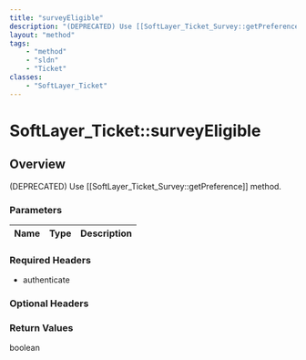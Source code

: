 ```yaml
---
title: "surveyEligible"
description: "(DEPRECATED) Use [[SoftLayer_Ticket_Survey::getPreference]] method."
layout: "method"
tags:
    - "method"
    - "sldn"
    - "Ticket"
classes:
    - "SoftLayer_Ticket"
---
```

# SoftLayer_Ticket::surveyEligible
## Overview 
(DEPRECATED) Use [[SoftLayer_Ticket_Survey::getPreference]] method. 

### Parameters 
|Name | Type | Description |
| --- | --- | --- |


### Required Headers
* authenticate

### Optional Headers

### Return Values
boolean
